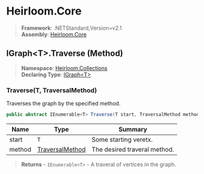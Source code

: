 # Heirloom.Core

> **Framework**: .NETStandard,Version=v2.1  
> **Assembly**: [Heirloom.Core][0]

## IGraph\<T>.Traverse (Method)

> **Namespace**: [Heirloom.Collections][0]  
> **Declaring Type**: [IGraph\<T>][1]

### Traverse(T, TraversalMethod)

Traverses the graph by the specified method.

```cs
public abstract IEnumerable<T> Traverse(T start, TraversalMethod method)
```

| Name   | Type                 | Summary                      |
|--------|----------------------|------------------------------|
| start  | `T`                  | Some starting veretx.        |
| method | [TraversalMethod][2] | The desired traveral method. |

> **Returns** - `IEnumerable<T>` - A traveral of vertices in the graph.

[0]: ../../../Heirloom.Core.md
[1]: ../IGraph[T].md
[2]: ../TraversalMethod.md
